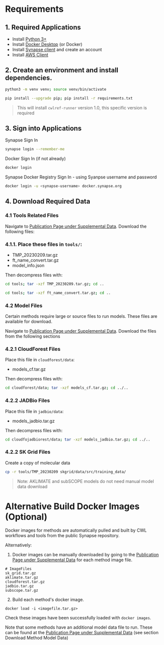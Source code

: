 # Requirements

## 1. Required Applications

+ Install [Python 3+](https://www.python.org/downloads/)
+ Install [Docker Desktop](https://docs.docker.com/get-started/get-docker/) (or Docker)
+ Install [Synapse client](https://help.synapse.org/docs/Installing-Synapse-API-Clients.1985249668.html) and create an account
+ Install [AWS Client](https://docs.aws.amazon.com/cli/latest/userguide/getting-started-install.html)


## 2. Create an environment and install dependencies. 
    
```bash
python3 -m venv venv; source venv/bin/activate
```

```bash
pip install --upgrade pip; pip install -r requirements.txt
```
> This will install `cwlref-runner` version 1.0, this specific version is required

## 3. Sign into Applications

Synapse Sign In

```bash
synapse login --remember-me
```

Docker Sign In (if not already)

```bash
docker login
```

Synapse Docker Registry Sign In - using Syanpse username and password

```bash
docker login -u <synapse-username> docker.synapse.org
```


## 4. Download Required Data

### 4.1 Tools Related Files

Navigate to [Publication Page under Supplemental Data](https://gdc.cancer.gov/about-data/publications/CCG-TMP-2022). Download the following files:

### 4.1.1. Place these files in `tools/`:

+ TMP_20230209.tar.gz
+ ft_name_convert.tar.gz
+ model_info.json

Then decompress files with: 

```bash
cd tools; tar -xzf TMP_20230209.tar.gz; cd ..

cd tools; tar -xzf ft_name_convert.tar.gz; cd ..
```

### 4.2 Model Files
Certain methods require large or source files to run models. These files are available for download.

Navigate to [Publication Page under Supplemental Data](https://gdc.cancer.gov/about-data/publications/CCG-TMP-2022). Download the files from the following sections

### 4.2.1 CloudForest Files 

Place this file in `cloudforest/data`:

+ models_cf.tar.gz

Then decompress files with: 
```bash
cd cloudforest/data; tar -xzf models_cf.tar.gz; cd ../..
```

### 4.2.2 JADBio Files 

Place this file in `jadbio/data`:

+ models_jadbio.tar.gz

Then decompress files with: 
```bash
cd cloudfojadbiorest/data; tar -xzf models_jadbio.tar.gz; cd ../..
```

### 4.2.2 SK Grid Files 

Create a copy of molecular data
```bash
cp -r tools/TMP_20230209 skgrid/data/src/training_data/
```

> Note: AKLIMATE and subSCOPE models do not need manual model data download

# Alternative Build Docker Images (Optional)
Docker images for methods are automatically pulled and built by CWL workflows and tools from the public Synapse repository.

Alternatively:
1. Docker images can be manually downloaded by going to the [Publication Page under Supplemental Data](https://gdc.cancer.gov/about-data/publications/CCG-TMP-2022) for each method image file.
```
# ImageFiles
sk_grid.tar.gz
aklimate.tar.gz
cloudforest.tar.gz
jadbio.tar.gz
subscope.tar.gz
```

2. Build each method's docker image.
```
docker load -i <imagefile.tar.gz>
```
Check these images have been successfully loaded with `docker images`.

Note that some methods have an additional model data file to run. These can be found at the [Publication Page under Supplemental Data](https://gdc.cancer.gov/about-data/publications/CCG-TMP-2022) (see section Download Method Model Data)


